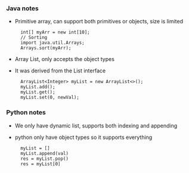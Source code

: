 

### Java notes
- Primitive array, can support both primitives or objects, size is limited

        int[] myArr = new int[10];
        // Sorting
        import java.util.Arrays;
        Arrays.sort(myArr);


- Array List, only accepts the object types
- It was derived from the List interface

        ArrayList<Integer> myList = new ArrayList<>();
        myList.add();
        myList.get();
        myList.set(0, newVal);

### Python notes
- We only have dynamic list, supports both indexing and appending
- python only have object types so it supports everything

        myList = []
        myList.append(val)
        res = myList.pop()
        res = myList[0]
